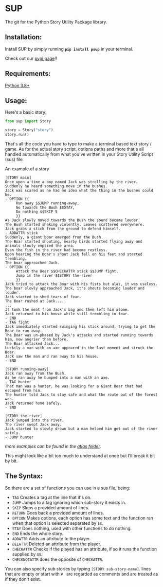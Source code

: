 # SUP
The git for the Python Story Utility Package library. 

## Installation:
Install SUP by simply running **`pip install psup`** in your terminal.

Check out our [pypi page](https://pypi.org/project/psup/)!!

## Requirements:
[Python 3.8+](https://www.python.org/downloads/)

## Usage:
Here's a basic story:

```py
from sup import Story

story = Story("story")
story.run()
```

That's all the code you have to type to make a terminal based text story / game.
As for the actual story script, options paths and more that's all handled automatically from what you've written in your Story Utility Script (sus) file.

An example of a story
```
[STORY main]
Once upon a time a boy named Jack was strolling by the river.
Suddenly he heard something move in the bushes.
Jack was scared as he had no idea what the thing in the bushes could be.
- OPTION {{
	 Run away $$JUMP running-away,
	 Go towards the Bush $$STAY,
	 Do nothing $$SKIP 5
	 }}
As Jack slowly moved towards the Bush the sound became louder.
The Bush started shaking violently, Leaves scattered everywhere.
Jack grabs a stick from the ground to defend himself.
- ADDATTR stick
Suddenly, a giant boar emerged from the Bush.
The Boar started shouting, nearby birds started flying away and animals slowly emptied the area.
Even the fish in the river had become restless.
Upon hearing the Boar's shout Jack fell on his feet and started trembling.
The boar approached Jack.
- OPTION {{
	 Attack the Boar $$CHECKATTR stick $$JUMP fight,
	 Jump in the river $$STORY the-river
	 }}
Jack tried to attack the Boar with his fists but alas, it was useless.
The boar slowly approached Jack, it's shouts becoming louder and louder.
Jack started to shed tears of fear. 
The Boar rushed at Jack.....
...
It took the meat from Jack's bag and then left him alone.
Jack returned to his house while still trembling in fear.
- END
- TAG fight
Jack immediately started swinging his stick around, trying to get the Boar to run away.
The Boar was un-phased by Jack's attacks and started running towards him, now angrier than before.
The Boar attacked Jack...
Luckily a man with an axe appeared in the last moment and struck the Boar.
Jack saw the man and ran away to his house.
- END

[STORY running-away]
Jack ran away from the Bush.
As he ran away he bumped into a man with an axe.
- TAG hunter
That man was a hunter, he was looking for a Giant Boar that had escaped from him.
The hunter told Jack to stay safe and what the route out of the forest was.
Jack returned home safely. 
- END

[STORY the-river]
Jack jumped into the river.
The river swept Jack away.
Jack started to slowly drown but a man helped him get out of the river safely.
- JUMP hunter
```
*more examples can be found in the [atlas folder](https://github.com/EnokiUN/sup/blob/main/atlas/).*

This might look like a bit too much to understand at once but I'll break it bit by bit.

## The Syntax:
So there are a set of functions you can use in a sus file, being:
- `TAG` Creates a tag at the line that it's on.
- `JUMP` Jumps to a tag ignoring which sub-story it exists in.
- `SKIP` Skips a provided amount of lines.
- `RETURN` Goes back a provided amount of lines.
- `OPTION` Makes options, each option has some text and the function ran when that option is selected separated by `$$`.
- `STAY` Does nothing, used with other functions to do nothing.
- `END` Ends the whole story.
- `ADDATTR` Adds an attribute to the player.
- `DELATTR` Deleted an attribute from the player.
- `CHECKATTR` Checks if the played has an attribute, if so it runs the function supplied by `$$`.
- `CHECKNOTATTR` does the opposite of `CHECKATTR`.

You can also specify sub stories by typing `[STORY sub-story-name]`.
lines that are empty or start with `# ` are regarded as comments and are treated as if they don't exist.

